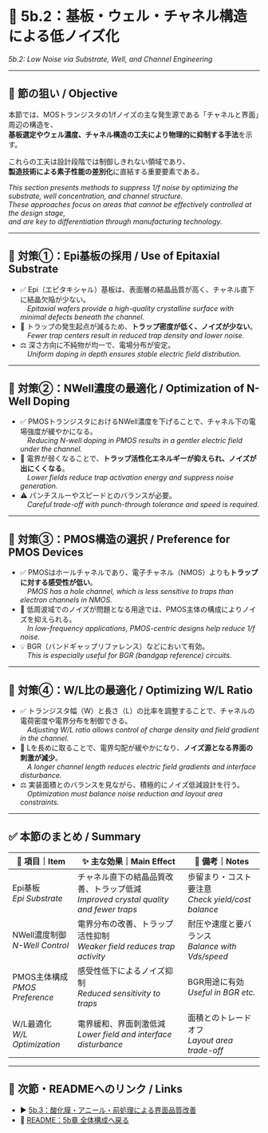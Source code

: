 # 🌟 5b.2：基板・ウェル・チャネル構造による低ノイズ化  
 *5b.2: Low Noise via Substrate, Well, and Channel Engineering*

---

## 🎯 節の狙い / Objective

本節では、MOSトランジスタの1/fノイズの主な発生源である「チャネルと界面」周辺の構造を、  
**基板選定やウェル濃度、チャネル構造の工夫により物理的に抑制する手法**を示す。  

これらの工夫は設計段階では制御しきれない領域であり、  
**製造技術による素子性能の差別化**に直結する重要要素である。

*This section presents methods to suppress 1/f noise by optimizing the substrate, well concentration, and channel structure.  
These approaches focus on areas that cannot be effectively controlled at the design stage,  
and are key to differentiation through manufacturing technology.*

---

## 🔧 対策①：Epi基板の採用 / Use of Epitaxial Substrate

- ✅ Epi（エピタキシャル）基板は、表面層の結晶品質が高く、チャネル直下に結晶欠陥が少ない。  
 *Epitaxial wafers provide a high-quality crystalline surface with minimal defects beneath the channel.*  
- 🔽 トラップの発生起点が減るため、**トラップ密度が低く、ノイズが少ない**。  
 *Fewer trap centers result in reduced trap density and lower noise.*  
- ⚖️ 深さ方向に不純物が均一で、電場分布が安定。  
 *Uniform doping in depth ensures stable electric field distribution.*

---

## 🔧 対策②：NWell濃度の最適化 / Optimization of N-Well Doping

- ✅ PMOSトランジスタにおけるNWell濃度を下げることで、チャネル下の電場強度が緩やかになる。  
 *Reducing N-well doping in PMOS results in a gentler electric field under the channel.*  
- 🔽 電界が弱くなることで、**トラップ活性化エネルギーが抑えられ、ノイズが出にくくなる**。  
 *Lower fields reduce trap activation energy and suppress noise generation.*  
- ⚠️ パンチスルーやスピードとのバランスが必要。  
 *Careful trade-off with punch-through tolerance and speed is required.*

---

## 🔧 対策③：PMOS構造の選択 / Preference for PMOS Devices

- ✅ PMOSはホールチャネルであり、電子チャネル（NMOS）よりも**トラップに対する感受性が低い**。  
 *PMOS has a hole channel, which is less sensitive to traps than electron channels in NMOS.*  
- 🔽 低周波域でのノイズが問題となる用途では、PMOS主体の構成によりノイズを抑えられる。  
 *In low-frequency applications, PMOS-centric designs help reduce 1/f noise.*  
- 💡 BGR（バンドギャップリファレンス）などにおいて有効。  
 *This is especially useful for BGR (bandgap reference) circuits.*

---

## 🔧 対策④：W/L比の最適化 / Optimizing W/L Ratio

- ✅ トランジスタ幅（W）と長さ（L）の比率を調整することで、チャネルの電荷密度や電界分布を制御できる。  
 *Adjusting W/L ratio allows control of charge density and field gradient in the channel.*  
- 🔽 Lを長めに取ることで、電界勾配が緩やかになり、**ノイズ源となる界面の刺激が減少**。  
 *A longer channel length reduces electric field gradients and interface disturbance.*  
- ⚖️ 実装面積とのバランスを見ながら、積極的にノイズ低減設計を行う。  
 *Optimization must balance noise reduction and layout area constraints.*

---

## ✅ 本節のまとめ / Summary

| 🧩 項目｜Item | ✨ 主な効果｜Main Effect | 📝 備考｜Notes |
|-------------|-----------------------------|----------------------------|
| Epi基板<br>*Epi Substrate* | チャネル直下の結晶品質改善、トラップ低減<br>*Improved crystal quality and fewer traps* | 歩留まり・コスト要注意<br>*Check yield/cost balance* |
| NWell濃度制御<br>*N-Well Control* | 電界分布の改善、トラップ活性抑制<br>*Weaker field reduces trap activity* | 耐圧や速度と要バランス<br>*Balance with Vds/speed* |
| PMOS主体構成<br>*PMOS Preference* | 感受性低下によるノイズ抑制<br>*Reduced sensitivity to traps* | BGR用途に有効<br>*Useful in BGR etc.* |
| W/L最適化<br>*W/L Optimization* | 電界緩和、界面刺激低減<br>*Lower field and interface disturbance* | 面積とのトレードオフ<br>*Layout area trade-off* |

---

## 🔗 次節・READMEへのリンク / Links

- ▶️ [5b.3：酸化膜・アニール・前処理による界面品質改善](5b_3_oxide_interface_control.md)  
- 📘 [README：5b章 全体構成へ戻る](README.md)
